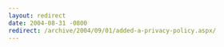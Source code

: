 ```yaml
---
layout: redirect
date: 2004-08-31 -0800
redirect: /archive/2004/09/01/added-a-privacy-policy.aspx/
---
```

